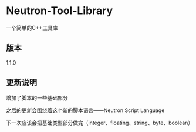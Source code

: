 # Neutron-Tool-Library
一个简单的C++工具库

## 版本

1.1.0

## 更新说明

增加了脚本的一些基础部分

之后的更新会围绕着这个新的脚本语言——Neutron Script Language

下一次应该会把基础类型部分做完（integer、floating、string、byte、boolean）
